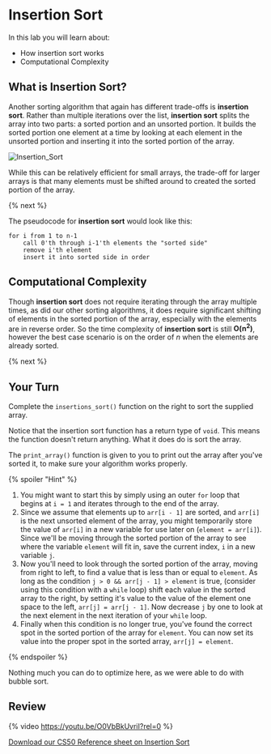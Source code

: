 # Insertion Sort

In this lab you will learn about:

- How insertion sort works
- Computational Complexity

## What is Insertion Sort?

Another sorting algorithm that again has different trade-offs is **insertion sort**. Rather than multiple iterations over the list, **insertion sort** splits the array into two parts: a sorted portion and an unsorted portion. It builds the sorted portion one element at a time by looking at each element in the unsorted portion and inserting it into the sorted portion of the array.

![Insertion_Sort](https://raw.githubusercontent.com/cs50nestm/cs50labs/2019/insertionsort/insertion_sort.gif)

While this can be relatively efficient for small arrays, the trade-off for larger arrays is that many elements must be shifted around to created the sorted portion of the array.

{% next %}

The pseudocode for **insertion sort** would look like this:

```
for i from 1 to n-1
    call 0'th through i-1'th elements the "sorted side"
    remove i'th element
    insert it into sorted side in order
```


## Computational Complexity

Though **insertion sort** does not require iterating through the array multiple times, as did our other sorting algorithms, it does require significant shifting of elements in the sorted portion of the array, especially with the elements are in reverse order. So the time complexity of **insertion sort** is still **O(n<sup>2</sup>)**, however the best case scenario is on the order of *n* when the elements are already sorted.

{% next %}

## Your Turn

Complete the `insertions_sort()` function on the right to sort the supplied array.

Notice that the insertion sort function has a return type of `void`. This means the function doesn't return anything. What it does do is sort the array.

The `print_array()` function is given to you to print out the array after you've sorted it, to make sure your algorithm works properly.

{% spoiler "Hint" %}

1. You might want to start this by simply using an outer `for` loop that begins at `i = 1` and iterates through to the end of the array.
2. Since we assume that elements up to `arr[i - 1]` are sorted, and `arr[i]` is the next unsorted element of the array, you might temporarily store the value of `arr[i]` in a new variable for use later on (`element = arr[i]`). Since we'll be moving through the sorted portion of the array to see where the variable `element` will fit in, save the current index, `i` in a new variable `j`.
3. Now you'll need to look through the sorted portion of the array, moving from right to left, to find a value that is less than or equal to `element`. As long as the condition `j > 0 && arr[j - 1] > element` is true, (consider using this condition with a `while` loop) shift each value in the sorted array to the right, by setting it's value to the value of the element one space to the left, `arr[j] = arr[j - 1]`. Now decrease `j` by one to look at the next element in the next iteration of your `while` loop.
4. Finally when this condition is no longer true, you've found the correct spot in the sorted portion of the array for `element`. You can now set its value into the proper spot in the sorted array, `arr[j] = element`.

{% endspoiler %}

Nothing much you can do to optimize here, as we were able to do with bubble sort.


## Review

{% video https://youtu.be/O0VbBkUvriI?rel=0 %}

[Download our CS50 Reference sheet on Insertion Sort](https://cs50.harvard.edu/ap/2021/curriculum/x/references/insertion_sort.pdf)
